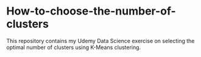 # How-to-choose-the-number-of-clusters
This repository contains my Udemy Data Science exercise on selecting the optimal number of clusters using K-Means clustering.
